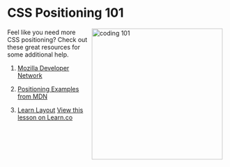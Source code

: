 # CSS Positioning 101

<img src="https://s3.amazonaws.com/after-school-assets/coding-101.png" alt="coding 101" width="300" align="right" hspace="10">

Feel like you need more CSS positioning? Check out these great resources for some additional help.

1. [Mozilla Developer Network](https://developer.mozilla.org/en-US/docs/Web/CSS/position)

2. [Positioning Examples from MDN](https://developer.mozilla.org/samples/cssref/css-positioning.html)

3. [Learn Layout](http://learnlayout.com/position.html)
<a href='https://learn.co/lessons/hs-coding-club-css-positioning-resources' data-visibility='hidden'>View this lesson on Learn.co</a>
